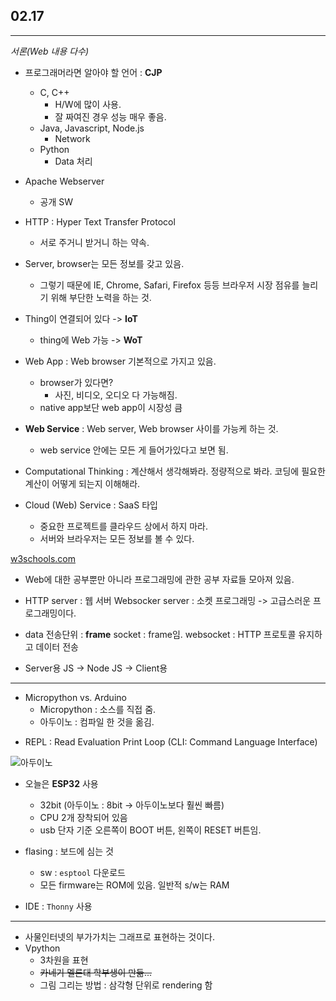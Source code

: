## 02.17 

----

*서론(Web 내용 다수)*

- 프로그래머라면 알아야 할 언어 : **CJP**
    - C, C++
        - H/W에 많이 사용.
        - 잘 짜여진 경우 성능 매우 좋음.
    - Java, Javascript, Node.js
        - Network
    - Python
        - Data 처리



- Apache Webserver
    - 공개 SW 



- HTTP : Hyper Text Transfer Protocol
    - 서로 주거니 받거니 하는 약속.


- Server, browser는 모든 정보를 갖고 있음.
    - 그렇기 때문에 IE, Chrome, Safari, Firefox 등등 브라우저 시장 점유를 늘리기 위해 부단한 노력을 하는 것.



- Thing이 연결되어 있다 -> **IoT**
    - thing에 Web 가능 -> **WoT**



- Web App : Web browser 기본적으로 가지고 있음.
    - browser가 있다면?
        - 사진, 비디오, 오디오 다 가능해짐.
    - native app보단 web app이 시장성 큼


- **Web Service** : Web server, Web browser 사이를 가능케 하는 것.
    - web service 안에는 모든 게 들어가있다고 보면 됨.


- Computational Thinking : 계산해서 생각해봐라. 정량적으로 봐라. 코딩에 필요한 계산이 어떻게 되는지 이해해라.


- Cloud (Web) Service : SaaS 타입
    - 중요한 프로젝트를 클라우드 상에서 하지 마라.
    - 서버와 브라우저는 모든 정보를 볼 수 있다.


[w3schools.com](https://www.w3schools.com/)

- Web에 대한 공부뿐만 아니라 프로그래밍에 관한 공부 자료들 모아져 있음.

- HTTP server : 웹 서버
Websocker server : 소켓 프로그래밍 -> 고급스러운 프로그래밍이다.

- data 전송단위 : **frame**
socket : frame임.
websocket : HTTP 프로토콜 유지하고 데이터 전송



- Server용 JS -> Node
JS -> Client용 

----

* Micropython vs. Arduino
    - Micropython : 소스를 직접 줌.
    - 아두이노 : 컴파일 한 것을 옮김.

- REPL : Read Evaluation Print Loop (CLI: Command Language Interface)

![아두이노](https://img1.daumcdn.net/thumb/R720x0.q80/?scode=mtistory2&fname=http%3A%2F%2Fcfile9.uf.tistory.com%2Fimage%2F99EA743A5B8F822C32337E)


- 오늘은 **ESP32** 사용
    - 32bit (아두이노 : 8bit -> 아두이노보다 훨씬 빠름)
    - CPU 2개 장착되어 있음
    - usb 단자 기준 오른쪽이 BOOT 버튼, 왼쪽이 RESET 버튼임.

    
- flasing : 보드에 심는 것
    - sw : `esptool` 다운로드
    - 모든 firmware는 ROM에 있음. 일반적 s/w는 RAM

- IDE : `Thonny` 사용

----

- 사물인터넷의 부가가치는 그래프로 표현하는 것이다.
- Vpython
    - 3차원을 표현
    - ~~카네기 멜론대 학부생이 만듦...~~
    - 그림 그리는 방법 : 삼각형 단위로 rendering 함 